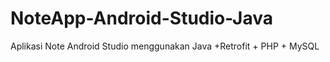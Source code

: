 # NoteApp-Android-Studio-Java
Aplikasi Note Android Studio menggunakan Java +Retrofit + PHP + MySQL
